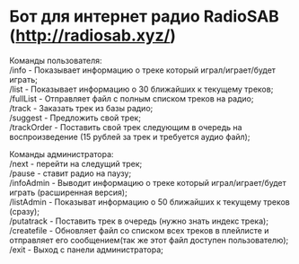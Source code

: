 # Бот для интернет радио RadioSAB (http://radiosab.xyz/)

Команды пользователя:  
/info - Показывает информацию о треке который играл/играет/будет играть;  
/list - Показывает информацию о 30 ближайших к текущему треков;  
/fullList - Отправляет файл с полным списком треков на радио;  
/track - Заказать трек из базы радио;  
/suggest - Предложить свой трек;  
/trackOrder - Поставить свой трек следующим в очередь на воспроизведение (15 рублей за трек и требуется аудио файл);  

Команды администратора:  
/next - перейти на следущий трек;  
/pause - ставит радио на паузу;  
/infoAdmin - Выводит информацию о треке который играл/играет/будет играть (расширенная версия);  
/listAdmin - Показыват информацию о 50 ближайших к текущему треков (сразу);  
/putatrack - Поставить трек в очередь (нужно знать индекс трека);  
/createfile - Обновляет файл со списком всех треков в плейлисте и отправляет его сообщением(так же этот файл доступен пользователю);  
/exit - Выход с панели администратора;  
